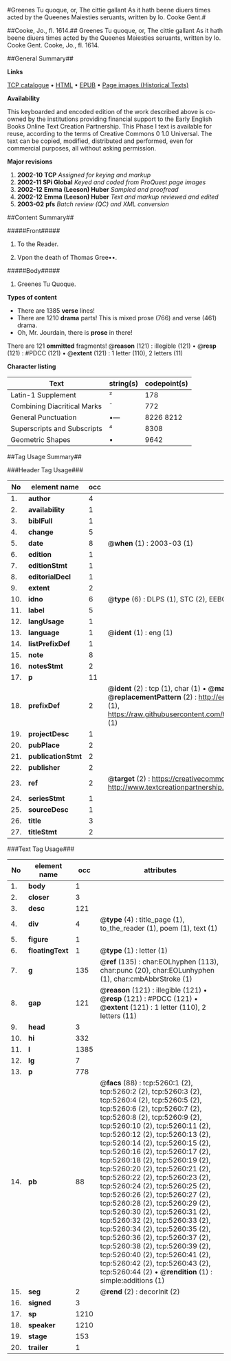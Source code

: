 #Greenes Tu quoque, or, The cittie gallant As it hath beene diuers times acted by the Queenes Maiesties seruants, written by Io. Cooke Gent.#

##Cooke, Jo., fl. 1614.##
Greenes Tu quoque, or, The cittie gallant As it hath beene diuers times acted by the Queenes Maiesties seruants, written by Io. Cooke Gent.
Cooke, Jo., fl. 1614.

##General Summary##

**Links**

[TCP catalogue](http://www.ota.ox.ac.uk/tcp/)  • 
[HTML](http://tei.it.ox.ac.uk/tcp/Texts-HTML/free/A19/A19260.html)  • 
[EPUB](http://tei.it.ox.ac.uk/tcp/Texts-EPUB/free/A19/A19260.epub) • 
[Page images (Historical Texts)](https://data.historicaltexts.jisc.ac.uk/view?pubId=eebo-99840731e&pageId=eebo-99840731e-5260-1)

**Availability**

This keyboarded and encoded edition of the
	       work described above is co-owned by the institutions
	       providing financial support to the Early English Books
	       Online Text Creation Partnership. This Phase I text is
	       available for reuse, according to the terms of Creative
	       Commons 0 1.0 Universal. The text can be copied,
	       modified, distributed and performed, even for
	       commercial purposes, all without asking permission.

**Major revisions**

1. __2002-10__ __TCP__ *Assigned for keying and markup*
1. __2002-11__ __SPi Global__ *Keyed and coded from ProQuest page images*
1. __2002-12__ __Emma (Leeson) Huber__ *Sampled and proofread*
1. __2002-12__ __Emma (Leeson) Huber__ *Text and markup reviewed and edited*
1. __2003-02__ __pfs__ *Batch review (QC) and XML conversion*

##Content Summary##

#####Front#####

1. To the Reader.

1. Vpon the death of Thomas Gree••.

#####Body#####

1. Greenes Tu Quoque.

**Types of content**

  * There are 1385 **verse** lines!
  * There are 1210 **drama** parts! This is mixed prose (766) and verse (461) drama.
  * Oh, Mr. Jourdain, there is **prose** in there!

There are 121 **ommitted** fragments! 
 @__reason__ (121) : illegible (121)  •  @__resp__ (121) : #PDCC (121)  •  @__extent__ (121) : 1 letter (110), 2 letters (11)

**Character listing**


|Text|string(s)|codepoint(s)|
|---|---|---|
|Latin-1 Supplement|²|178|
|Combining             Diacritical Marks|̄|772|
|General Punctuation|•—|8226 8212|
|Superscripts             and Subscripts|⁴|8308|
|Geometric Shapes|▪|9642|

##Tag Usage Summary##

###Header Tag Usage###

|No|element name|occ|attributes|
|---|---|---|---|
|1.|__author__|4||
|2.|__availability__|1||
|3.|__biblFull__|1||
|4.|__change__|5||
|5.|__date__|8| @__when__ (1) : 2003-03 (1)|
|6.|__edition__|1||
|7.|__editionStmt__|1||
|8.|__editorialDecl__|1||
|9.|__extent__|2||
|10.|__idno__|6| @__type__ (6) : DLPS (1), STC (2), EEBO-CITATION (1), PROQUEST (1), VID (1)|
|11.|__label__|5||
|12.|__langUsage__|1||
|13.|__language__|1| @__ident__ (1) : eng (1)|
|14.|__listPrefixDef__|1||
|15.|__note__|8||
|16.|__notesStmt__|2||
|17.|__p__|11||
|18.|__prefixDef__|2| @__ident__ (2) : tcp (1), char (1)  •  @__matchPattern__ (2) : ([0-9\-]+):([0-9IVX]+) (1), (.+) (1)  •  @__replacementPattern__ (2) : http://eebo.chadwyck.com/downloadtiff?vid=$1&page=$2 (1), https://raw.githubusercontent.com/textcreationpartnership/Texts/master/tcpchars.xml#$1 (1)|
|19.|__projectDesc__|1||
|20.|__pubPlace__|2||
|21.|__publicationStmt__|2||
|22.|__publisher__|2||
|23.|__ref__|2| @__target__ (2) : https://creativecommons.org/publicdomain/zero/1.0/ (1), http://www.textcreationpartnership.org/docs/. (1)|
|24.|__seriesStmt__|1||
|25.|__sourceDesc__|1||
|26.|__title__|3||
|27.|__titleStmt__|2||


###Text Tag Usage###

|No|element name|occ|attributes|
|---|---|---|---|
|1.|__body__|1||
|2.|__closer__|3||
|3.|__desc__|121||
|4.|__div__|4| @__type__ (4) : title_page (1), to_the_reader (1), poem (1), text (1)|
|5.|__figure__|1||
|6.|__floatingText__|1| @__type__ (1) : letter (1)|
|7.|__g__|135| @__ref__ (135) : char:EOLhyphen (113), char:punc (20), char:EOLunhyphen (1), char:cmbAbbrStroke (1)|
|8.|__gap__|121| @__reason__ (121) : illegible (121)  •  @__resp__ (121) : #PDCC (121)  •  @__extent__ (121) : 1 letter (110), 2 letters (11)|
|9.|__head__|3||
|10.|__hi__|332||
|11.|__l__|1385||
|12.|__lg__|7||
|13.|__p__|778||
|14.|__pb__|88| @__facs__ (88) : tcp:5260:1 (2), tcp:5260:2 (2), tcp:5260:3 (2), tcp:5260:4 (2), tcp:5260:5 (2), tcp:5260:6 (2), tcp:5260:7 (2), tcp:5260:8 (2), tcp:5260:9 (2), tcp:5260:10 (2), tcp:5260:11 (2), tcp:5260:12 (2), tcp:5260:13 (2), tcp:5260:14 (2), tcp:5260:15 (2), tcp:5260:16 (2), tcp:5260:17 (2), tcp:5260:18 (2), tcp:5260:19 (2), tcp:5260:20 (2), tcp:5260:21 (2), tcp:5260:22 (2), tcp:5260:23 (2), tcp:5260:24 (2), tcp:5260:25 (2), tcp:5260:26 (2), tcp:5260:27 (2), tcp:5260:28 (2), tcp:5260:29 (2), tcp:5260:30 (2), tcp:5260:31 (2), tcp:5260:32 (2), tcp:5260:33 (2), tcp:5260:34 (2), tcp:5260:35 (2), tcp:5260:36 (2), tcp:5260:37 (2), tcp:5260:38 (2), tcp:5260:39 (2), tcp:5260:40 (2), tcp:5260:41 (2), tcp:5260:42 (2), tcp:5260:43 (2), tcp:5260:44 (2)  •  @__rendition__ (1) : simple:additions (1)|
|15.|__seg__|2| @__rend__ (2) : decorInit (2)|
|16.|__signed__|3||
|17.|__sp__|1210||
|18.|__speaker__|1210||
|19.|__stage__|153||
|20.|__trailer__|1||
